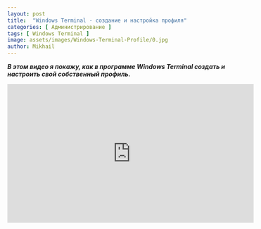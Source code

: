 ```yaml
---
layout: post
title:  "Windows Terminal - создание и настройка профиля"
categories: [ Администрирование ]
tags: [ Windows Terminal ]
image: assets/images/Windows-Terminal-Profile/0.jpg
author: Mikhail
---
```

***В этом видео я покажу, как в программе Windows Terminal создать и настроить свой собственный профиль.***


<iframe width="560" height="315" src="https://www.youtube.com/embed/TBzu_veDqSk" frameborder="0" allow="accelerometer; autoplay; encrypted-media; gyroscope; picture-in-picture" allowfullscreen></iframe>

